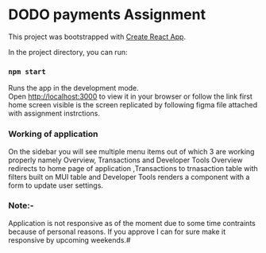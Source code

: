 # DODO payments Assignment

This project was bootstrapped with [Create React App](https://github.com/facebook/create-react-app).

In the project directory, you can run:

### `npm start`

Runs the app in the development mode.\
Open [http://localhost:3000](http://localhost:3000) to view it in your browser or follow the link  first home screen visible is the screen replicated by following figma file  attached with assignment instrctions.

### Working of application


On the sidebar you will see multiple menu items out of which 3 are working properly namely Overview, Transactions and Developer Tools
Overview redirects to home page of application ,Transactions to trnasaction table with filters built on MUI table and Developer Tools renders a component with a form to update user settings.


### Note:-
Application is not responsive as of the moment due to some time contraints because of personal reasons. If you approve I can for sure make it responsive by upcoming weekends.#
